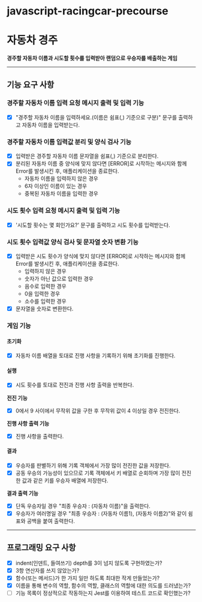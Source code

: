 # javascript-racingcar-precourse

# 자동차 경주

**경주할 자동차 이름과 시도할 횟수를 입력받아 랜덤으로 우승자를 배출하는 게임**

---

## 기능 요구 사항

### 경주할 자동차 이름 입력 요청 메시지 출력 및 입력 기능

- [x] "경주할 자동차 이름을 입력하세요.(이름은 쉼표(,) 기준으로 구분)" 문구를 출력하고 자동차 이름을 입력받는다.

### 경주할 자동차 이름 입력값 분리 및 양식 검사 기능

- [x] 입력받은 경주할 자동차 이름 문자열을 쉼표(,) 기준으로 분리한다.
- [x] 분리된 자동차 이름 중 양식에 맞지 않다면 [ERROR]로 시작하는 메시지와 함께 Error를 발생시킨 후, 애플리케이션을 종료한다.
  - 자동차 이름을 입력하지 않은 경우
  - 6자 이상인 이름이 있는 경우
  - 중복된 자동차 이름을 입력한 경우

### 시도 횟수 입력 요청 메시지 출력 및 입력 기능

- [x] '시도할 횟수는 몇 회인가요?' 문구를 출력하고 시도 횟수를 입력받는다.

### 시도 횟수 입력값 양식 검사 및 문자열 숫자 변환 기능

- [x] 입력받은 시도 횟수가 양식에 맞지 않다면 [ERROR]로 시작하는 메시지와 함께 Error를 발생시킨 후, 애플리케이션을 종료한다.
  - 입력하지 않은 경우
  - 숫자가 아닌 값으로 입력한 경우
  - 음수로 입력한 경우
  - 0을 입력한 경우
  - 소수를 입력한 경우
- [x] 문자열을 숫자로 변환한다.

### 게임 기능

#### 초기화

- [x] 자동차 이름 배열을 토대로 진행 사항을 기록하기 위해 초기화를 진행한다.

#### 실행

- [x] 시도 횟수를 토대로 전진과 진행 사항 출력을 반복한다.

**전진 기능**

- [x] 0에서 9 사이에서 무작위 값을 구한 후 무작위 값이 4 이상일 경우 전진한다.

**진행 사항 출력 기능**

- [x] 진행 사항을 출력한다.

#### 결과

- [x] 우승자를 판별하기 위해 기록 객체에서 가장 많이 전진한 값을 저장한다.
- [x] 공동 우승의 가능성이 있으므로 기록 객체에서 키 배열로 순회하며 가장 많이 전진한 값과 같은 키를 우승자 배열에 저장한다.

**결과 출력 기능**

- [x] 단독 우승자일 경우 "최종 우승자 : (자동차 이름)"을 출력한다.
- [x] 우승자가 여러명일 경우 "최종 우승자 : (자동차 이름1), (자동차 이름2)"와 같이 쉼표와 공백을 붙여 출력한다.

---

## 프로그래밍 요구 사항

- [x] indent(인덴트, 들여쓰기) depth를 3이 넘지 않도록 구현하였는가?
- [x] 3항 연산자를 쓰지 않았는가?
- [x] 함수(또는 메서드)가 한 가지 일만 하도록 최대한 작게 만들었는가?
- [x] 이름을 통해 변수의 역할, 함수의 역할, 클래스의 역할에 대한 의도를 드러냈는가?
- [ ] 기능 목록이 정상적으로 작동하는지 Jest를 이용하여 테스트 코드로 확인했는가?
